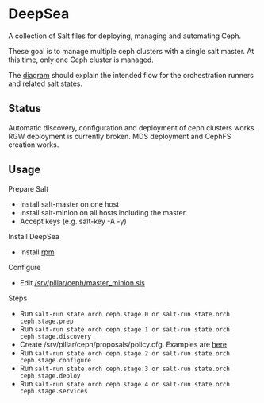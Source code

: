 # DeepSea
A collection of Salt files for deploying, managing and automating Ceph.

These goal is to manage multiple ceph clusters with a single salt master.  At this time, only one Ceph cluster is managed.

The [diagram](deepsea.png) should explain the intended flow for the orchestration runners and related salt states.

## Status
Automatic discovery, configuration and deployment of ceph clusters works. RGW
deployment is currently broken. MDS deployment and CephFS creation works.


## Usage
Prepare Salt
- Install salt-master on one host
- Install salt-minion on all hosts including the master.
- Accept keys (e.g. salt-key -A -y)

Install DeepSea
- Install [rpm](https://build.opensuse.org/package/show/home:swiftgist/deepsea)

Configure
- Edit [/srv/pillar/ceph/master_minion.sls](srv/pillar/ceph/master_minion.sls)

Steps
- Run `salt-run state.orch ceph.stage.0 or salt-run state.orch ceph.stage.prep`
- Run `salt-run state.orch ceph.stage.1 or salt-run state.orch ceph.stage.discovery`
- Create /srv/pillar/ceph/proposals/policy.cfg.  Examples are [here](doc/examples)
- Run `salt-run state.orch ceph.stage.2 or salt-run state.orch ceph.stage.configure`
- Run `salt-run state.orch ceph.stage.3 or salt-run state.orch ceph.stage.deploy`
- Run `salt-run state.orch ceph.stage.4 or salt-run state.orch ceph.stage.services`

